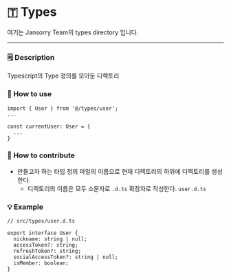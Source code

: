 # 🇹 Types
여기는 Jansorry Team의 types directory 입니다.

---

### 🗒️ Description

Typescript의 Type 정의를 모아둔 디렉토리

### 🔎 How to use

```tsx
import { User } from '@/types/user';
...

const currentUser: User = {
  ...
}
```

### 🌱 How to contribute

- 만들고자 하는 타입 정의 파일의 이름으로 현재 디렉토리의 하위에 디렉토리를 생성한다.
    - 디렉토리의 이름은 모두 소문자로 `.d.ts` 확장자로 작성한다. `user.d.ts`

### 💡 Example

```tsx
// src/types/user.d.ts

export interface User {
  nickname: string | null;
  accessToken?: string;
  refreshToken?: string;
  socialAccessToken?: string | null;
  isMember: boolean;
}
```
